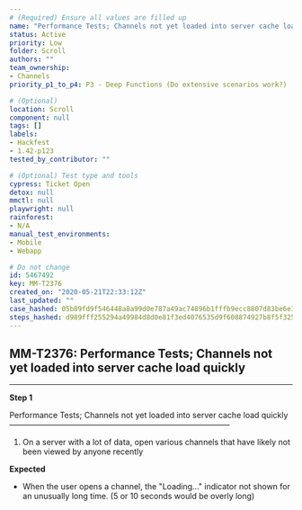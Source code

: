 ```yaml
---
# (Required) Ensure all values are filled up
name: "Performance Tests; Channels not yet loaded into server cache load quickly"
status: Active
priority: Low
folder: Scroll
authors: ""
team_ownership: 
- Channels
priority_p1_to_p4: P3 - Deep Functions (Do extensive scenarios work?)

# (Optional)
location: Scroll
component: null
tags: []
labels: 
- Hackfest
- 1.42-p123
tested_by_contributor: ""

# (Optional) Test type and tools
cypress: Ticket Open
detox: null
mmctl: null
playwright: null
rainforest: 
- N/A
manual_test_environments: 
- Mobile
- Webapp

# Do not change
id: 5467492
key: MM-T2376
created_on: "2020-05-21T22:33:12Z"
last_updated: ""
case_hashed: 05b89fd9f546448a8a99d0e787a49ac74896b1fffb9ecc8807d83be6e18e27ac4f2ce7d930d23f30bd5a47ebac2c1d42
steps_hashed: d989fff255294a49984d8d0e81f3ed4076535d9f608874927b8f5f325c92cf81f1ec657657520ab669f8d0f0adccad81
---
```


<!-- (Auto-generated) Based on frontmatter's "key" and "name" -->

## MM-T2376: Performance Tests; Channels not yet loaded into server cache load quickly

---

**Step 1**

Performance Tests; Channels not yet loaded into server cache load quickly\
————————————————————————————

1. On a server with a lot of data, open various channels that have likely not been viewed by anyone recently

**Expected**

- When the user opens a channel, the "Loading..." indicator not shown for an unusually long time. (5 or 10 seconds would be overly long)
